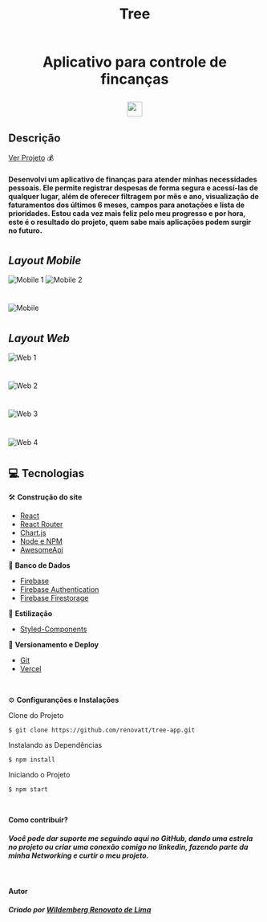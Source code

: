 <!-- ![status](https://img.shields.io/github/repo-size/renovatt/tree-app)
![status](https://img.shields.io/github/languages/count/renovatt/tree-app)
![status](https://img.shields.io/github/languages/top/renovatt/tree-app)
![status](https://img.shields.io/github/last-commit/renovatt/tree-app) -->

<!-- #### Há algum tempo estava querendo criar meu próprio aplicativo de finanças, a ideia era suprir apenas minhas necessidades, já que mantenho minhas anotações salvas no Excel, porém, queria algo mais dinâmico onde eu poderia registrar minhas despesas de onde eu quisesse, depois de estudar bastante consegui aplicar meus conhecimentos. Nesse App é possível registrar quantas despesas vocês desejarem de forma segura dentro da sua própria conta! Você pode fazer um registro no aplicativo ou logar com sua conta Google. O App traz uma lista de todas as suas finanças, onde você pode filtrar por mês e ano obtendo os valores de ganhos, gastos e faturamentos. Ele ainda possui uma visualização dos faturamentos dos últimos 6 meses e campos para deixar suas anotações que costumam ser despesas mensais e uma lista de prioridades, para ajudar você seguir a sua meta. -->

#

<div align='center'>
<h1>Tree <br> <br>
<p>Aplicativo para controle de fincanças</p>
<img src="./public/logo.png" width="30px"></h1>
</div>

## Descrição

[Ver Projeto](https://tree-app-renovatt.vercel.app) 💰

#### Desenvolvi um aplicativo de finanças para atender minhas necessidades pessoais. Ele permite registrar despesas de forma segura e acessí-las de qualquer lugar, além de oferecer filtragem por mês e ano, visualização de faturamentos dos últimos 6 meses, campos para anotações e lista de prioridades. Estou cada vez mais feliz pelo meu progresso e por hora, este é o resultado do projeto, quem sabe mais aplicações podem surgir no futuro.

#

## _Layout Mobile_

![Mobile 1](./public/mobile-1.png) ![Mobile 2](./public/mobile-2.png) 
#
![Mobile ](./public/mobile-3.png) 
#

## _Layout Web_


![Web 1](./public/web-1.png)
#
![Web 2](./public/web-2.png)
#
![Web 3](./public/web-3.png)
#
![Web 4](./public/web-4.png)
#

## 💻 Tecnologias

🛠️ **Construção do site**
- [React](https://create-react-app.dev/)
- [React Router](https://reactrouter.com/)
- [Chart.js](https://www.chartjs.org)
- [Node e NPM](https://nodejs.org/)
- [AwesomeApi](https://docs.awesomeapi.com.br/)

📁 **Banco de Dados**
- [Firebase](https://firebase.google.com/?hl=pt)
- [Firebase Authentication](https://firebase.google.com/docs/auth)
- [Firebase Firestorage](https://firebase.google.com/docs/firestore)

🎨 **Estilização**
- [Styled-Components](https://styled-components.com/)

🔋 **Versionamento e Deploy**
- [Git](https://git-scm.com)
- [Vercel](https://vercel.com/)

<br>

⚙️ **Configuranções e Instalações**

Clone do Projeto

    $ git clone https://github.com/renovatt/tree-app.git

Instalando as Dependências

    $ npm install

Iniciando o Projeto

    $ npm start

<br>

**Como contribuir?**
##### Você pode dar suporte me seguindo aqui no GitHub, dando uma estrela no projeto ou criar uma conexão comigo no linkedin, fazendo parte da minha Networking e curtir o meu projeto.

<br>

**Autor**
##### Criado por [*Wildemberg Renovato de Lima*]("https://www.linkedin.com/in/renovatt/)